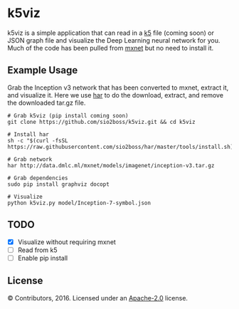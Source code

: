 k5viz
=====

k5viz is a simple application that can read in a [k5](https://github.com/sio2boss/k5-spec) file (coming soon) or JSON graph file and visualize the Deep Learning neural network for you.  Much of the code has been pulled from [mxnet](https://github.com/dmlc/mxnet) but no need to install it.

Example Usage
-------------

Grab the Inception v3 network that has been converted to mxnet, extract it, and visualize it.  Here we use [har](https://github.com/sio2boss/har) to do the download, extract, and remove the downloaded tar.gz file.

    # Grab k5viz (pip install coming soon)
    git clone https://github.com/sio2boss/k5viz.git && cd k5viz

    # Install har
    sh -c "$(curl -fsSL https://raw.githubusercontent.com/sio2boss/har/master/tools/install.sh)"

    # Grab network
    har http://data.dmlc.ml/mxnet/models/imagenet/inception-v3.tar.gz

	# Grab dependencies
    sudo pip install graphviz docopt

    # Visualize
    python k5viz.py model/Inception-7-symbol.json
    
    
TODO
----
 - [x] Visualize without requiring mxnet
 - [ ] Read from k5
 - [ ] Enable pip install

License
-------
© Contributors, 2016. Licensed under an [Apache-2.0](https://github.com/sio2boss/k5viz/blob/master/LICENSE) license.
